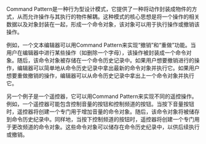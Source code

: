 

Command Pattern是一种行为型设计模式，它提供了一种将动作封装成物件的方式，从而允许操作与其执行的物件解耦。这种模式的核心思想是将一个操作的相关数据以及对象封装在一起，形成一个命令对象，该对象可以用于执行操作或撤销该操作。

例如，一个文本编辑器可以用Command Pattern来实现“撤销”和“重做”功能。当用户在编辑器中进行某些操作（如删除一个字母），该操作被封装成一个命令对象。随后，该命令对象被存储在一个命令历史记录中。如果用户想要撤销进行的操作，编辑器可以简单地从命令历史记录中拿出最新的命令对象并执行它。如果用户想要重做撤销的操作，编辑器可以从命令历史记录中拿出上一个命令对象并执行它。

另一个例子是一个遥控器，它可以用Command Pattern来实现不同的遥控操作。例如，一个遥控器可能包含控制音量的按钮和控制频道的按钮。当按下音量按钮时，遥控器将创建一个专门用于增加音量的命令对象。随后，该命令对象将被储存到命令历史纪录中。同样地，当按下控制频道的按钮时，遥控器将创建一个专门用于更改频道的命令对象。这些命令对象可以储存在命令历史纪录中，以供后续执行或撤销。
